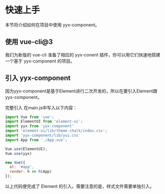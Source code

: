 # 快速上手
本节将介绍如何在项目中使用 yyx-component。

## 使用 vue-cli@3
我们为新版的 vue-cli 准备了相应的 yyx-conent 插件，你可以用它们快速地搭建一个基于 yyx-component 的项目。

## 引入 yyx-component
因为yyx-component是基于Element进行二次开发的，所以在要引入Element跟yyx-component。

完整引入
在main.js中写入以下内容：
```js
import Vue from 'vue';
import ElementUI from 'element-ui';
import yyx from 'yyx-component'
import 'element-ui/lib/theme-chalk/index.css';
import 'yyx-component/lib/yui.css'
import App from './App.vue';

Vue.use(ElementUI);
Vue.use(yyx)

new Vue({
  el: '#app',
  render: h => h(App)
});
```

以上代码便完成了 Element 的引入。需要注意的是，样式文件需要单独引入。
